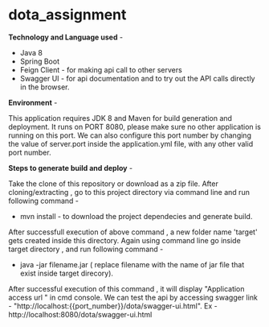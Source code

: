 # dota_assignment

**Technology and Language used** -
  
 - Java 8
 - Spring Boot
 - Feign Client - for making api call to other servers
 - Swagger UI - for api documentation and to try out the API calls directly in the browser.

**Environment**  -
  
 This application requires JDK 8 and Maven for build generation and deployment. It runs on PORT 8080, please make sure no other application is running on this port.
 We can also configure this port number by changing the value of server.port inside the application.yml file, with any other valid port number. 	

**Steps to generate build and deploy** -

 Take the clone of this repository or download as a zip file. After cloning/extracting , go to this project directory via command line and run following command -
	
 - mvn install - to download the project dependecies and generate build.
 
 After successfull execution of above command , a new folder name 'target' gets created inside this directory.
 Again using command line go inside target directory , and run following command -

 - java -jar filename.jar ( replace filename with the name of jar file that exist inside target direcory).

After successful execution of this command , it will display "Application access url " in cmd console. 
We can test the api by accessing swagger link - "http://localhost:{{port_number}}/dota/swagger-ui.html". Ex - http://localhost:8080/dota/swagger-ui.html
 	

	
